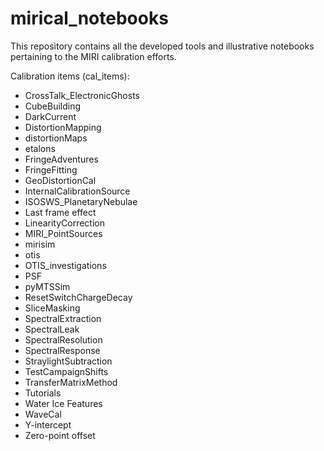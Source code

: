 # mirical_notebooks
This repository contains all the developed tools and illustrative notebooks pertaining to the MIRI calibration efforts.  
  
Calibration items (cal_items):  
* CrossTalk_ElectronicGhosts  
* CubeBuilding  
* DarkCurrent  
* DistortionMapping  
* distortionMaps
* etalons  
* FringeAdventures  
* FringeFitting  
* GeoDistortionCal  
* InternalCalibrationSource  
* ISOSWS_PlanetaryNebulae  
* Last frame effect  
* LinearityCorrection  
* MIRI_PointSources  
* mirisim  
* otis  
* OTIS_investigations  
* PSF  
* pyMTSSim  
* ResetSwitchChargeDecay  
* SliceMasking  
* SpectralExtraction  
* SpectralLeak  
* SpectralResolution  
* SpectralResponse  
* StraylightSubtraction  
* TestCampaignShifts  
* TransferMatrixMethod  
* Tutorials  
* Water Ice Features  
* WaveCal  
* Y-intercept  
* Zero-point offset
